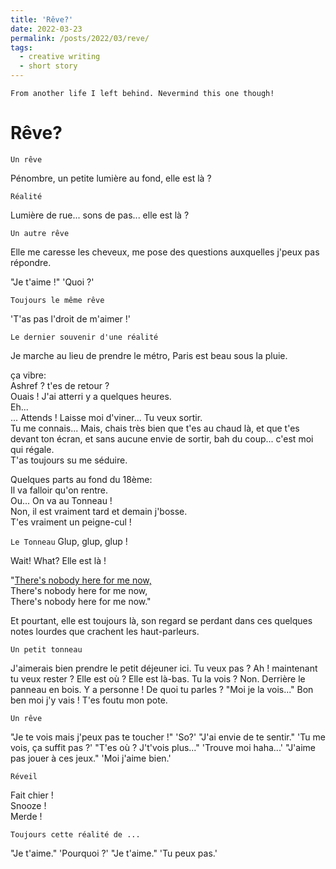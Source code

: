 ```yaml
---
title: 'Rêve?'
date: 2022-03-23
permalink: /posts/2022/03/reve/
tags:
  - creative writing
  - short story
---
```

`From another life I left behind. Nevermind this one though!`

# Rêve?

`Un rêve`

Pénombre, un petite lumière au fond, elle est là ?

`Réalité`

Lumière de rue... sons de pas... elle est là ?

`Un autre rêve`

Elle me caresse les cheveux, me pose des questions auxquelles j'peux pas répondre.

"Je t'aime !" 'Quoi ?'

`Toujours le même rêve`

'T'as pas l'droit de m'aimer !'

`Le dernier souvenir d'une réalité`

Je marche au lieu de prendre le métro, Paris est beau sous la pluie.

ça vibre: <br> 
Ashref ? t'es de retour ? <br> 
Ouais ! J'ai atterri y a quelques heures. <br> 
Eh... <br> 
... Attends ! Laisse moi d'viner... Tu veux sortir. <br> 
Tu me connais... Mais, chais très bien que t'es au chaud là, et que t'es devant ton écran, et sans aucune envie de sortir, bah du coup... c'est moi qui régale. <br> 
T'as toujours su me séduire. <br> 

Quelques parts au fond du 18ème: <br> 
Il va falloir qu'on rentre. <br> 
Ou... On va au Tonneau ! <br> 
Non, il est vraiment tard et demain j'bosse. <br> 
T'es vraiment un peigne-cul ! <br> 

`Le Tonneau`
Glup, glup, glup !

Wait! What? Elle est là !

"<a href="https://youtu.be/qDGZQ__6kmQ?t=79" target="_blank">There's nobody here for me now,</a> <br> 
There's nobody here for me now, <br> 
There's nobody here for me now."

Et pourtant, elle est toujours là, son regard se perdant dans ces quelques notes lourdes que crachent les haut-parleurs.

`Un petit tonneau`

J'aimerais bien prendre le petit déjeuner ici. Tu veux pas ?
Ah ! maintenant tu veux rester ? Elle est où ?
Elle est là-bas. Tu la vois ?
Non.
Derrière le panneau en bois.
Y a personne ! De quoi tu parles ?
"Moi je la vois..."
Bon ben moi j'y vais ! T'es foutu mon pote.

`Un rêve`

"Je te vois mais j'peux pas te toucher !"
'So?'
"J'ai envie de te sentir."
'Tu me vois, ça suffit pas ?'
"T'es où ? J't'vois plus..."
'Trouve moi haha...'
"J'aime pas jouer à ces jeux."
'Moi j'aime bien.'

`Réveil`

Fait chier ! <br>
Snooze ! <br>
Merde ! <br>

`Toujours cette réalité de ...`

"Je t'aime."
'Pourquoi ?'
"Je t'aime."
'Tu peux pas.'
